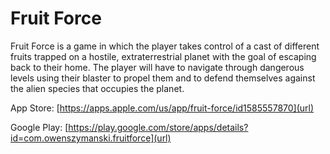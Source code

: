 # Fruit Force

Fruit Force is a game in which the player takes control of a cast of different fruits trapped on a hostile, extraterrestrial planet with the goal of escaping back to their home. The player will have to navigate through dangerous levels using their blaster to propel them and to defend themselves against the alien species that occupies the planet.

App Store: [https://apps.apple.com/us/app/fruit-force/id1585557870](url)

Google Play: [https://play.google.com/store/apps/details?id=com.owenszymanski.fruitforce](url)
